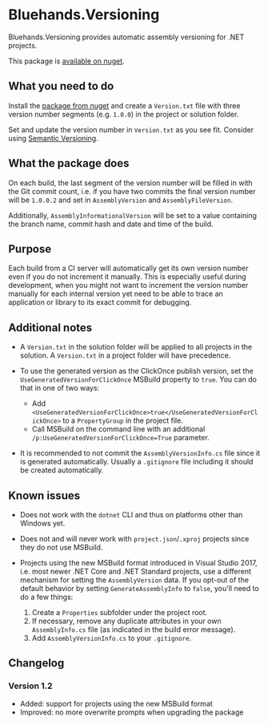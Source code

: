 ﻿# Bluehands.Versioning

Bluehands.Versioning provides automatic assembly versioning for .NET projects.

This package is [available on nuget](https://www.nuget.org/packages/Bluehands.Versioning).

## What you need to do

Install the [package from nuget](https://www.nuget.org/packages/Bluehands.Versioning) and create a `Version.txt` file with three version number segments (e.g. `1.0.0`) in the project or solution folder.

Set and update the version number in `Version.txt` as you see fit. Consider using [Semantic Versioning](http://semver.org/).

## What the package does

On each build, the last segment of the version number will be filled in with the Git commit count, i.e. if you have two commits the final version number will be `1.0.0.2` and set in `AssemblyVersion` and `AssemblyFileVersion`.

Additionally, `AssemblyInformationalVersion` will be set to a value containing the branch name, commit hash and date and time of the build.

## Purpose

Each build from a CI server will automatically get its own version number even if you do not increment it manually. This is especially useful during development, when you might not want to increment the version number manually for each internal version yet need to be able to trace an application or library to its exact commit for debugging.

## Additional notes

- A `Version.txt` in the solution folder will be applied to all projects in the solution. A `Version.txt` in a project folder will have precedence.

- To use the generated version as the ClickOnce publish version, set the `UseGeneratedVersionForClickOnce` MSBuild property to `true`. You can do that in one of two ways:
  - Add `<UseGeneratedVersionForClickOnce>true</UseGeneratedVersionForClickOnce>` to a `PropertyGroup` in the project file.
  - Call MSBuild on the command line with an additional `/p:UseGeneratedVersionForClickOnce=True` parameter.

- It is recommended to not commit the `AssemblyVersionInfo.cs` file since it is generated automatically. Usually a `.gitignore` file including it should be created automatically.

## Known issues

- Does not work with the `dotnet` CLI and thus on platforms other than Windows yet.

- Does not and will never work with `project.json`/`.xproj` projects since they do not use MSBuild.

- Projects using the new MSBuild format introduced in Visual Studio 2017, i.e. most newer .NET Core and .NET Standard projects, use a different mechanism for setting the `AssemblyVersion` data. If you opt-out of the default behavior by setting `GenerateAssemblyInfo` to `false`, you'll need to do a few things:
  1. Create a `Properties` subfolder under the project root.
  2. If necessary, remove any duplicate attributes in your own `AssemblyInfo.cs` file (as indicated in the build error message).
  3. Add `AssemblyVersionInfo.cs` to your `.gitignore`.

## Changelog

### Version 1.2

- Added: support for projects using the new MSBuild format
- Improved: no more overwrite prompts when upgrading the package